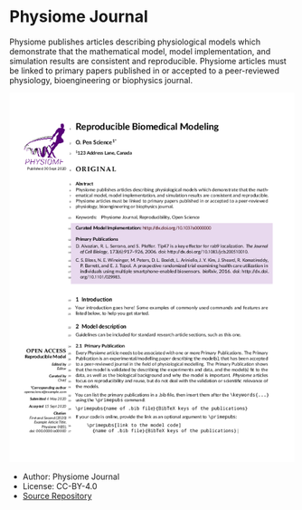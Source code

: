 # Physiome Journal

Physiome publishes articles describing physiological models which demonstrate that the mathematical model, model implementation, and simulation results are consistent and reproducible. Physiome articles must be linked to primary papers published in or accepted to a peer-reviewed physiology, bioengineering or biophysics journal.

<img src="thumbnail.png" />

- Author: Physiome Journal
- License: CC-BY-4.0
- [Source Repository](https://www.overleaf.com/latex/templates/physiome-journal-article-template/kfbqwxxmtsfv)
